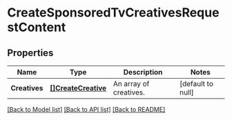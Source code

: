 # CreateSponsoredTvCreativesRequestContent

## Properties
Name | Type | Description | Notes
------------ | ------------- | ------------- | -------------
**Creatives** | [**[]CreateCreative**](CreateCreative.md) | An array of creatives. | [default to null]

[[Back to Model list]](../README.md#documentation-for-models) [[Back to API list]](../README.md#documentation-for-api-endpoints) [[Back to README]](../README.md)

